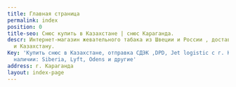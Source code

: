 ```yaml
---
title: Главная страница
permalink: index
position: 0
title-seo: Снюс купить в Казахстане | снюс Караганда.
descr: Интернет-магазин жевательного табака из Швеции и России , доставка по России
  и Казахстану.
Key: 'Купить снюс в Казахстане, отправка СДЭК ,DPD, Jet logistic с г. Караганда. В
  наличии: Siberia, Lyft, Odens и другие'
address: г. Караганда
layout: index-page
---
```


